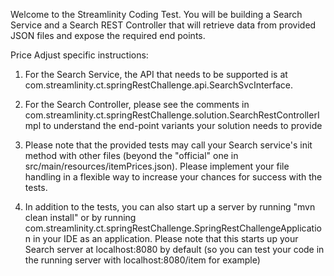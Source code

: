 Welcome to the Streamlinity Coding Test. You will be building a Search
Service and a Search REST Controller that will retrieve data from
provided JSON files and expose the required end points.

Price Adjust specific instructions:

1. For the Search Service, the API that needs to be supported is at
   com.streamlinity.ct.springRestChallenge.api.SearchSvcInterface.
   
2. For the Search Controller, please see the comments in
   com.streamlinity.ct.springRestChallenge.solution.SearchRestControllerImpl
   to understand the end-point variants your solution needs to provide
   
3. Please note that the provided tests may call your Search service's
   init method with other files (beyond the "official" one in
   src/main/resources/itemPrices.json). Please implement your file
   handling in a flexible way to increase your chances for success with
   the tests.
   
4. In addition to the tests, you can also start up a server by running
   "mvn clean install" or by running
   com.streamlinity.ct.springRestChallenge.SpringRestChallengeApplication
   in your IDE as an application. Please note that this starts up your
   Search server at localhost:8080 by default (so you can test your code
   in the running server with localhost:8080/item for example)